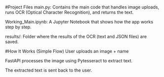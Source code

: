#Project Files
main.py: Contains the main code that handles image uploads, runs OCR (Optical Character Recognition), and returns the text.

Working_Main.ipynb: A Jupyter Notebook that shows how the app works step by step.

results/: Folder where the results of the OCR (text and JSON files) are saved.

#How It Works (Simple Flow)
User uploads an image + name

FastAPI processes the image using Pytesseract to extract text.

The extracted text is sent back to the user.


